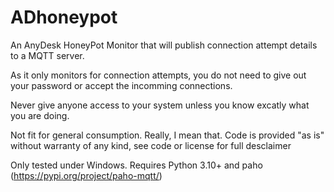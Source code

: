 # ADhoneypot
An AnyDesk HoneyPot Monitor that will publish connection attempt details to a MQTT server.

As it only monitors for connection attempts, you do not need to give out your password or accept the incomming connections.

Never give anyone access to your system unless you know excatly what you are doing. 

Not fit for general consumption. Really, I mean that. 
Code is provided "as is" without warranty of any kind, see code or license for full desclaimer 

Only tested under Windows. 
Requires Python 3.10+ and paho (https://pypi.org/project/paho-mqtt/) 

